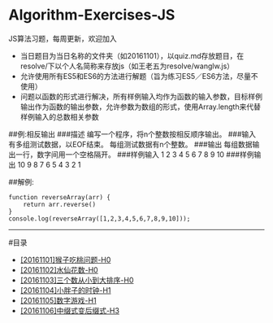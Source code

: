 # Algorithm-Exercises-JS
JS算法习题，每周更新，欢迎加入
* 当日题目为当日名称的文件夹（如20161101），以quiz.md存放题目，在resolve/下以个人名简称来存放js（如王老五为resolve/wanglw.js） 
* 允许使用所有ES5和ES6的方法进行解题（旨为练习ES5／ES6方法，尽量不使用）
* 问题以函数的形式进行解决，所有样例输入均作为函数的输入参数，目标样例输出作为函数的输出参数，允许参数为数组的形式，使用Array.length来代替样例输入的总数相关参数  

##例:相反输出
###描述
编写一个程序，将n个整数按相反顺序输出。
###输入
有多组测试数据，以EOF结束。
每组测试数据有n个整数。
###输出
每组数据输出一行，数字间用一个空格隔开。
###样例输入
1 2 3 4 5 6 7 8 9 10
###样例输出
10 9 8 7 6 5 4 3 2 1

##解例:
```
function reverseArray(arr) {  
    return arr.reverse()  
} 
console.log(reverseArray([1,2,3,4,5,6,7,8,9,10]));
```
---
#目录
* [[20161101]猴子吃桃问题-H0](20161101/quiz.md)
* [[20161102]水仙花数-H0](20161102/quiz.md)
* [[20161103]三个数从小到大排序-H0](20161103/quiz.md)
* [[20161104]小胖子的时钟-H1](20161104/quiz.md)
* [[20161105]数字游戏-H1](20161105/quiz.md)
* [[20161106]中缀式变后缀式-H3](20161106/quiz.md)
